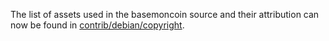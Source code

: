 The list of assets used in the basemoncoin source and their attribution can now be found in [contrib/debian/copyright](../contrib/debian/copyright).
